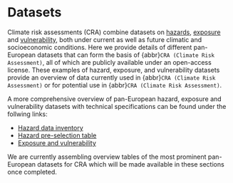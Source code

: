 Datasets
=======================

Climate risk assessments (CRA) combine datasets on [hazards](hazard_data), [exposure](exposure_data) and [vulnerability](vulnerability_data), both under current as well as future climatic and socioeconomic conditions. Here we provide details of different pan-European datasets that can form the basis of {abbr}`CRA (Climate Risk Assessment)`, all of which are publicly available under an open-access license. These examples of hazard, exposure, and vulnerability datasets provide an overview of data currently used in {abbr}`CRA (Climate Risk Assessment)` or for potential use in {abbr}`CRA (Climate Risk Assessment)`.

A more comprehensive overview of pan-European hazard, exposure and vulnerability datasets with technical specifications can be found under the follwing links:

- [Hazard data inventory](https://docs.google.com/spreadsheets/d/1esRRDgI_kXyiwai3fR_Q1vz-cUfcyWquGE2CHjqtiCY)
- [Hazard pre-selection table](https://docs.google.com/spreadsheets/d/1HW1MWW--MWx1HgoXK6ANGrkYdy7-N8D2efcl7QQXRGQ)
- [Exposure and vulnerability](https://docs.google.com/spreadsheets/d/1bQmnTUam2HNH_3rENR7wQnmkIe5xEu8N)

We are currently assembling overview tables of the most prominent pan-European datasets for CRA which will be made available in these sections once completed.
